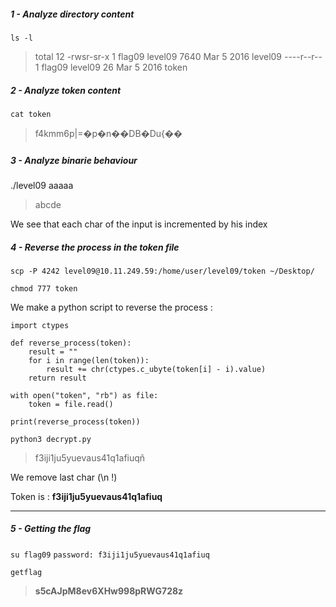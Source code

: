 ##### 1 - Analyze directory content
``ls -l``

>total 12
>-rwsr-sr-x 1 flag09 level09 7640 Mar  5  2016 level09
>----r--r-- 1 flag09 level09   26 Mar  5  2016 token

##### 2 - Analyze token content
``cat token``
> f4kmm6p|=�p�n��DB�Du{��

##### 3 - Analyze binarie behaviour
./level09 aaaaa
> abcde

We see that each char of the input is incremented by his index

##### 4 - Reverse the process in the token file
``scp -P 4242 level09@10.11.249.59:/home/user/level09/token ~/Desktop/``

``chmod 777 token``

We make a python script to reverse the process :
````
import ctypes

def reverse_process(token):
    result = ""
    for i in range(len(token)):
        result += chr(ctypes.c_ubyte(token[i] - i).value)
    return result

with open("token", "rb") as file:
    token = file.read()

print(reverse_process(token))
````
``python3 decrypt.py``
>f3iji1ju5yuevaus41q1afiuqñ

We remove last char (\n !)

Token is : **f3iji1ju5yuevaus41q1afiuq**

-----

##### 5 - Getting the flag
``su flag09``
``password: f3iji1ju5yuevaus41q1afiuq``

``getflag``
> **s5cAJpM8ev6XHw998pRWG728z**
